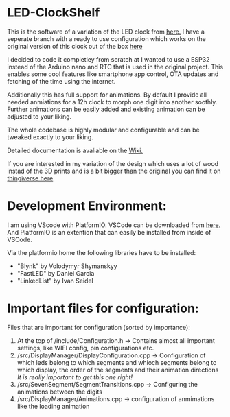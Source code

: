# LED-ClockShelf

This is the software of a variation of the LED clock from [here.](https://www.instructables.com/id/How-to-Build-a-Giant-Hidden-Shelf-Edge-Clock/)
I have a seperate branch with a ready to use configuration which works on the original version of this clock out of the box [here](https://github.com/florianL21/LED-ClockShelf/tree/diy-machines-version)

I decided to code it completley from scratch at I wanted to use a ESP32 instead of the Arduino nano and RTC that is used in the original project.
This enables some cool features like smartphone app control, OTA updates and fetching of the time using the internet.

Additionally this has full support for animations. By default I provide all needed anmiations for a 12h clock to morph one digit into another soothly.
Further animations can be easily added and existing animation can be adjusted to your liking.

The whole codebase is highly modular and configurable and can be tweaked exactly to your liking.

Detailed documentation is avaliable on the [Wiki.](https://github.com/florianL21/LED-ClockShelf/wiki)

If you are interested in my variation of the design which uses a lot of wood instad of the 3D prints and is a bit bigger than the original you can find it on [thingiverse here](https://www.thingiverse.com/thing:4352352)

# Development Environment:

I am using VScode with PlatformIO.
VSCode can be downloaded from [here.](https://code.visualstudio.com/)
And PlatformIO is an extention that can easily be installed from inside of VSCode.

Via the platformio home the following libraries have to be installed:
 * "Blynk" by Volodymyr Shymanskyy
 * "FastLED" by Daniel Garcia
 * "LinkedList" by Ivan Seidel

# Important files for configuration:
Files that are important for configuration (sorted by importance):
 1. At the top of /include/Configuration.h -> Contains almost all important settings, like WIFI config, pin configurations etc.
 2. /src/DisplayManager/DisplayConfiguration.cpp -> Configuration of which leds belong to which segments and whioch segments belong to which display, the order of the segments and their animation directions *It is really important to get this one right!*
 3. /src/SevenSegment/SegmentTransitions.cpp -> Configuring the animations between the digits
 4. /src/DisplayManager/Animations.cpp -> configuration of anmimations like the loading animation
